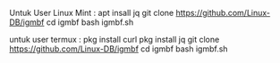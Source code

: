 Untuk User Linux Mint :
apt insall jq
git clone https://github.com/Linux-DB/igmbf
cd igmbf
bash igmbf.sh

untuk user termux :
pkg install curl
pkg install jq
git clone https://github.com/Linux-DB/igmbf
cd igmbf
bash igmbf.sh
